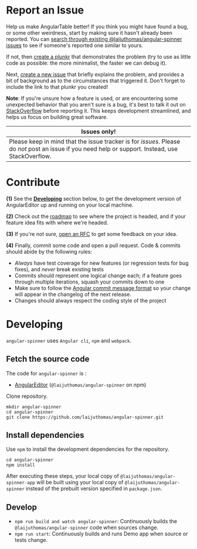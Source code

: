 
# Report an Issue

Help us make AngularTable better! If you think you might have found a bug, or some other weirdness, start by making sure
it hasn't already been reported. You can [search through existing @laijuthomas/angular-spinner issues](https://github.com/laijuthomas/angular-spinner/issues)
to see if someone's reported one similar to yours.

If not, then [create a plunkr](http://bit.ly/UIR-Plunk) that demonstrates the problem (try to use as little code
as possible: the more minimalist, the faster we can debug it).

Next, [create a new issue](https://github.com/laijuthomas/angular-spinner/issues/new) that briefly explains the problem,
and provides a bit of background as to the circumstances that triggered it. Don't forget to include the link to
that plunkr you created!

**Note**: If you're unsure how a feature is used, or are encountering some unexpected behavior that you aren't sure
is a bug, it's best to talk it out on
[StackOverflow](http://stackoverflow.com/questions/ask?tags=angular,@laijuthomas/angular-spinner) before reporting it. This
keeps development streamlined, and helps us focus on building great software.


Issues only! |
-------------|
Please keep in mind that the issue tracker is for *issues*. Please do *not* post an issue if you need help or support. Instead, use StackOverflow. |

# Contribute

**(1)** See the **[Developing](#developing)** section below, to get the development version of AngularEditor up and running on your local machine.

**(2)** Check out the [roadmap](https://github.com/laijuthomas/angular-spinner/milestones) to see where the project is headed, and if your feature idea fits with where we're headed.

**(3)** If you're not sure, [open an RFC](https://github.com/laijuthomas/angular-spinner/issues/new?title=RFC:%20My%20idea) to get some feedback on your idea.

**(4)** Finally, commit some code and open a pull request. Code & commits should abide by the following rules:

- *Always* have test coverage for new features (or regression tests for bug fixes), and *never* break existing tests
- Commits should represent one logical change each; if a feature goes through multiple iterations, squash your commits down to one
- Make sure to follow the [Angular commit message format](https://github.com/angular/angular.js/blob/master/CONTRIBUTING.md#commit-message-format) so your change will appear in the changelog of the next release.
- Changes should always respect the coding style of the project



# Developing

`angular-spinner` uses <code>Angular cli</code>, <code>npm</code> and <code>webpack</code>.

## Fetch the source code

The code for `angular-spinner` is :

* [AngularEditor](https://github.com/laijuthomas/angular-spinner) (`@laijuthomas/angular-spinner` on npm)

Clone repository.

```
mkdir angular-spinner
cd angular-spinner
git clone https://github.com/laijuthomas/angular-spinner.git
```

## Install dependencies

Use `npm` to install the development dependencies for the repository.

```
cd angular-spinner
npm install
```

After executing these steps, your local copy of `@laijuthomas/angular-spinner-app` will be built using your local copy of `@laijuthomas/angular-spinner`
instead of the prebuilt version specified in `package.json`.

## Develop

* `npm run build and watch angular-spinner`: Continuously builds the `@laijuthomas/angular-spinner` code when sources change.
* `npm run start`: Continuously builds and runs Demo app when source or tests change.
